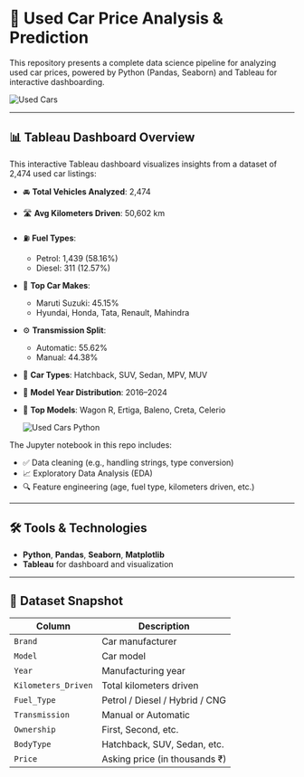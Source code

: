 # 🚗 Used Car Price Analysis & Prediction

This repository presents a complete data science pipeline for analyzing used car prices, powered by Python (Pandas, Seaborn) and Tableau for interactive dashboarding.


![Used Cars](https://github.com/user-attachments/assets/cb4cb1c4-448f-4cb3-920f-625e3d3d5cd7)

---

## 📊 Tableau Dashboard Overview

This interactive Tableau dashboard visualizes insights from a dataset of 2,474 used car listings:

- 🚘 **Total Vehicles Analyzed**: 2,474  
- 🛣️ **Avg Kilometers Driven**: 50,602 km  
- ⛽ **Fuel Types**:  
  - Petrol: 1,439 (58.16%)  
  - Diesel: 311 (12.57%)  
- 🏢 **Top Car Makes**:  
  - Maruti Suzuki: 45.15%  
  - Hyundai, Honda, Tata, Renault, Mahindra  
- ⚙️ **Transmission Split**:  
  - Automatic: 55.62%  
  - Manual: 44.38%  
- 🚗 **Car Types**: Hatchback, SUV, Sedan, MPV, MUV  
- 📅 **Model Year Distribution**: 2016–2024  
- 📌 **Top Models**: Wagon R, Ertiga, Baleno, Creta, Celerio

  ![Used Cars Python](https://github.com/user-attachments/assets/3a599805-d95f-436b-9e20-1c33eb75af08)


The Jupyter notebook in this repo includes:
- ✅ Data cleaning (e.g., handling strings, type conversion)
- 📈 Exploratory Data Analysis (EDA)
- 🔍 Feature engineering (age, fuel type, kilometers driven, etc.)

---

## 🛠️ Tools & Technologies
- **Python**, **Pandas**, **Seaborn**, **Matplotlib**
- **Tableau** for dashboard and visualization

---

## 📁 Dataset Snapshot

| Column               | Description                            |
|----------------------|----------------------------------------|
| `Brand`              | Car manufacturer                       |
| `Model`              | Car model                              |
| `Year`               | Manufacturing year                     |
| `Kilometers_Driven`  | Total kilometers driven                |
| `Fuel_Type`          | Petrol / Diesel / Hybrid / CNG         |
| `Transmission`       | Manual or Automatic                    |
| `Ownership`          | First, Second, etc.                    |
| `BodyType`           | Hatchback, SUV, Sedan, etc.            |
| `Price`              | Asking price (in thousands ₹)          |


